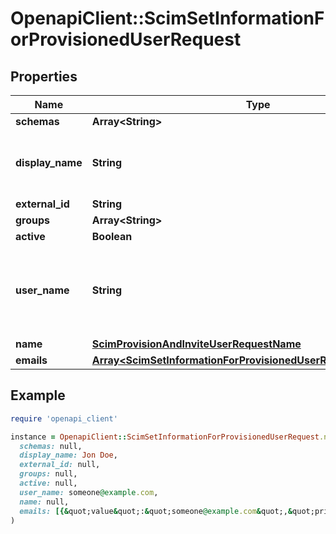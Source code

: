 # OpenapiClient::ScimSetInformationForProvisionedUserRequest

## Properties

| Name | Type | Description | Notes |
| ---- | ---- | ----------- | ----- |
| **schemas** | **Array&lt;String&gt;** |  | [optional] |
| **display_name** | **String** | The name of the user, suitable for display to end-users | [optional] |
| **external_id** | **String** |  | [optional] |
| **groups** | **Array&lt;String&gt;** |  | [optional] |
| **active** | **Boolean** |  | [optional] |
| **user_name** | **String** | Configured by the admin. Could be an email, login, or username |  |
| **name** | [**ScimProvisionAndInviteUserRequestName**](ScimProvisionAndInviteUserRequestName.md) |  |  |
| **emails** | [**Array&lt;ScimSetInformationForProvisionedUserRequestEmailsInner&gt;**](ScimSetInformationForProvisionedUserRequestEmailsInner.md) | user emails |  |

## Example

```ruby
require 'openapi_client'

instance = OpenapiClient::ScimSetInformationForProvisionedUserRequest.new(
  schemas: null,
  display_name: Jon Doe,
  external_id: null,
  groups: null,
  active: null,
  user_name: someone@example.com,
  name: null,
  emails: [{&quot;value&quot;:&quot;someone@example.com&quot;,&quot;primary&quot;:true},{&quot;value&quot;:&quot;another@example.com&quot;,&quot;primary&quot;:false}]
)
```

